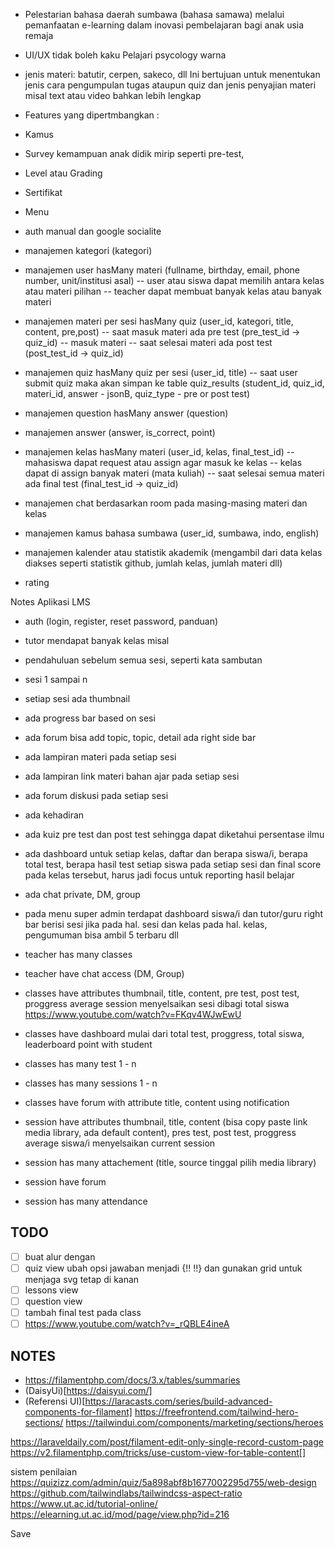 - Pelestarian bahasa daerah sumbawa (bahasa samawa) melalui pemanfaatan e-learning dalam inovasi pembelajaran bagi anak usia remaja

- UI/UX tidak boleh kaku
Pelajari psycology warna

- jenis materi: batutir, cerpen, sakeco, dll
Ini bertujuan untuk menentukan jenis cara pengumpulan tugas ataupun quiz dan jenis penyajian materi misal text atau video bahkan lebih lengkap

- Features yang dipertmbangkan :
- Kamus
- Survey kemampuan anak didik mirip seperti pre-test, 
- Level atau Grading
- Sertifikat

- Menu
- auth manual dan google socialite
- manajemen kategori (kategori)
- manajemen user hasMany materi (fullname, birthday, email, phone number, unit/institusi asal)
-- user atau siswa dapat memilih antara kelas atau materi pilihan
-- teacher dapat membuat banyak kelas atau banyak materi

- manajemen materi per sesi hasMany quiz (user_id, kategori, title, content, pre,post)
-- saat masuk materi ada pre test (pre_test_id -> quiz_id)
-- masuk materi
-- saat selesai materi ada post test (post_test_id -> quiz_id)

- manajemen quiz hasMany quiz per sesi (user_id, title)
-- saat user submit quiz maka akan simpan ke table quiz_results (student_id, quiz_id, materi_id, answer - jsonB, quiz_type - pre or post test)
- manajemen question hasMany answer (question)
- manajemen answer (answer, is_correct, point)
- manajemen kelas hasMany materi (user_id, kelas, final_test_id)
-- mahasiswa dapat request atau assign agar masuk ke kelas
-- kelas dapat di assign banyak materi (mata kuliah)
-- saat selesai semua materi ada final test (final_test_id -> quiz_id)

- manajemen chat berdasarkan room pada masing-masing materi dan kelas
- manajemen kamus bahasa sumbawa (user_id, sumbawa, indo, english)
- manajemen kalender atau statistik akademik (mengambil dari data kelas diakses seperti statistik github, jumlah kelas, jumlah materi dll)
- rating

Notes Aplikasi LMS
- auth (login, register, reset password, panduan)
- tutor mendapat banyak kelas 
misal
- pendahuluan sebelum semua sesi, seperti kata sambutan
- sesi 1 sampai n
- setiap sesi ada thumbnail
- ada progress bar based on sesi
- ada forum bisa add topic, topic, detail
ada right side bar
- ada lampiran materi pada setiap sesi
- ada lampiran link materi bahan ajar pada setiap sesi
- ada forum diskusi pada setiap sesi
- ada kehadiran
- ada kuiz pre test dan post test sehingga dapat diketahui persentase ilmu
- ada dashboard untuk setiap kelas, daftar dan berapa siswa/i, berapa total test, berapa hasil test setiap siswa pada setiap sesi dan final score pada kelas tersebut, harus jadi focus untuk reporting hasil belajar
- ada chat private, DM, group
- pada menu super admin terdapat dashboard siswa/i dan tutor/guru
right bar berisi sesi jika pada hal. sesi dan kelas pada hal. kelas, pengumuman bisa ambil 5 terbaru dll

- teacher has many classes
- teacher have chat access (DM, Group)
- classes have attributes thumbnail, title, content, pre test, post test, proggress average session menyelsaikan sesi dibagi total siswa https://www.youtube.com/watch?v=FKqv4WJwEwU
- classes have dashboard mulai dari total test, proggress, total siswa, leaderboard point with student
- classes has many test 1 - n
- classes has many sessions 1 - n
- classes have forum with attribute title, content using notification
- session have attributes thumbnail, title, content (bisa copy paste link media library, ada default content), pres test, post test, proggress average siswa/i menyelsaikan current session
- session has many attachement (title, source tinggal pilih media library)
- session have forum
- session has many attendance

## TODO
- [ ] buat alur dengan 
- [ ] quiz view ubah opsi jawaban menjadi {!!  !!} dan gunakan grid untuk menjaga svg tetap di kanan 
- [ ] lessons view
- [ ] question view
- [ ] tambah final test pada class
- [ ] https://www.youtube.com/watch?v=_rQBLE4ineA

## NOTES
- https://filamentphp.com/docs/3.x/tables/summaries
- (DaisyUi)[https://daisyui.com/]
- (Referensi UI)[https://laracasts.com/series/build-advanced-components-for-filament]
https://freefrontend.com/tailwind-hero-sections/
https://tailwindui.com/components/marketing/sections/heroes

https://laraveldaily.com/post/filament-edit-only-single-record-custom-page
https://v2.filamentphp.com/tricks/use-custom-view-for-table-content[]

sistem penilaian
https://quizizz.com/admin/quiz/5a898abf8b1677002295d755/web-design
https://github.com/tailwindlabs/tailwindcss-aspect-ratio
https://www.ut.ac.id/tutorial-online/
https://elearning.ut.ac.id/mod/page/view.php?id=216  

<form wire:submit.prevent="submit">
    <x-filament::button type="submit" class="mt-4">
        Save
    </x-filament::button>
</form>
